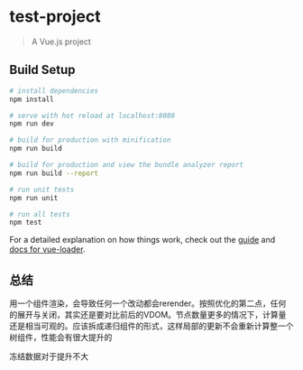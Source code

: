 # test-project

> A Vue.js project

## Build Setup

``` bash
# install dependencies
npm install

# serve with hot reload at localhost:8080
npm run dev

# build for production with minification
npm run build

# build for production and view the bundle analyzer report
npm run build --report

# run unit tests
npm run unit

# run all tests
npm test
```

For a detailed explanation on how things work, check out the [guide](http://vuejs-templates.github.io/webpack/) and [docs for vue-loader](http://vuejs.github.io/vue-loader).

## 总结

用一个组件渲染，会导致任何一个改动都会rerender。按照优化的第二点，任何的展开与关闭，其实还是要对比前后的VDOM。节点数量更多的情况下，计算量还是相当可观的。应该拆成递归组件的形式，这样局部的更新不会重新计算整一个树组件，性能会有很大提升的

冻结数据对于提升不大
